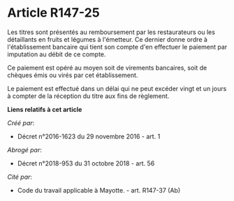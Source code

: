 # Article R147-25

Les  titres sont présentés au remboursement par les restaurateurs ou les  détaillants en fruits et légumes à l'émetteur. Ce
dernier donne ordre à  l'établissement bancaire qui tient son compte d'en effectuer le paiement  par imputation au débit de
ce compte. 

Ce paiement est opéré au moyen soit de virements bancaires, soit de chèques émis ou virés par cet établissement. 

Le paiement est effectué dans un délai qui ne peut excéder vingt et un  jours à compter de la réception du titre aux fins de
règlement.

**Liens relatifs à cet article**

_Créé par_:

  - Décret n°2016-1623 du 29 novembre 2016 - art. 1

_Abrogé par_:

  - Décret n°2018-953 du 31 octobre 2018 - art. 56

_Cité par_:

  - Code du travail applicable à Mayotte. - art. R147-37 (Ab)
